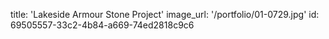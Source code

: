 title: 'Lakeside Armour Stone Project'
image_url: '/portfolio/01-0729.jpg'
id: 69505557-33c2-4b84-a669-74ed2818c9c6

